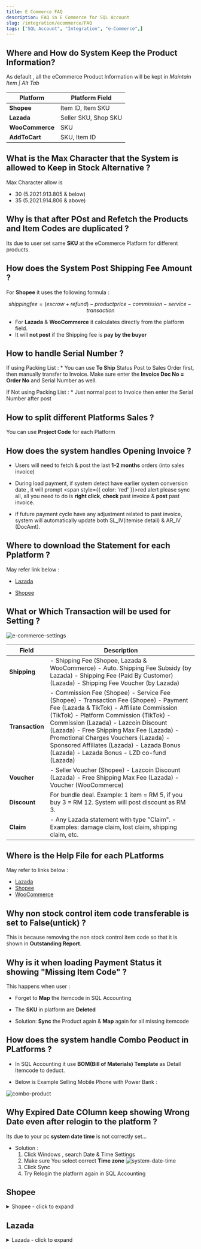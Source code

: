 ```yaml
---
title: E Commerce FAQ
description: FAQ in E Commerce for SQL Account
slug: /integration/ecommerce/FAQ
tags: ["SQL Account", "Integration", "e-Commerce",]
---
```


## Where and How do System Keep the Product Information?

As default , all the eCommerce Product Information will be kept in *Maintain Item | Alt Tab*

| **Platform**   | **Platform Field**        |
|----------------|---------------------------|
| **Shopee**     | Item ID, Item SKU          |
| **Lazada**     | Seller SKU, Shop SKU       |
| **WooCommerce**| SKU                        |
| **AddToCart**  | SKU, Item ID               |

## What is the Max Character that the System is allowed to Keep in Stock Alternative ?

Max Character allow is

- 30 (5.2021.913.805 & below)
- 35 (5.2021.914.806 & above)

## Why is that after POst and Refetch the Products and Item Codes are duplicated ?

Its due to user set same **SKU** at the eCommerce Platform for different products.

## How does the System Post Shipping Fee Amount ?

For **Shopee** it uses the following formula :

```math
shipping fee = (escrow + refund) - product price - commission - service - transaction
```

- For **Lazada** & **WooCommerce** it calculates directly from the platform field.
- It will **not post** if the Shipping fee is **pay by the buyer**

## How to handle Serial Number ?

If using Packing List :
    * You can use **To Ship** Status Post to Sales Order first, then manually transfer to Invoice.
Make sure enter the **Invoice Doc No = Order No** and Serial Number as well.

If Not using Packing List :
    * Just normal post to Invoice then enter the Serial Number after post

## How to split different Platforms Sales ?

You can use **Project Code** for each Platform

## How does the system handles Opening Invoice ?

- Users will need to fetch & post the last **1-2 months** orders (into sales invoice)

- During load payment, if system detect have earlier system conversion date , it will prompt <span style={{ color: 'red' }}>red alert</span> please sync all, all you need to do is **right click**, **check** past invoice & **post** past invoice.

- if future payment cycle have any adjustment related to past invoice, system will automatically update both SL_IV(itemise detail) & AR_IV (DocAmt).

## Where to download the Statement for each Pplatform ?

May refer link below :

- [Lazada](https://sellercenter.lazada.com.my/seller/helpcenter/guide-to-view-the-fees-your-account-statement-8809.html?spm=a2a16.helpcenter-psc-article.articles-list.1.1af31e466syh4Y)

- [Shopee](https://seller.shopee.com.my/edu/article/1651)

## What or Which Transaction will be used for Setting ?

 ![e-commerce-settings](../../../static/img/integration/e-commerce/different/e-commerce-settings.png)

 | **Field**    | **Description**                                                                 |
|--------------|---------------------------------------------------------------------------------|
| **Shipping** | - Shipping Fee (Shopee, Lazada & WooCommerce) - Auto. Shipping Fee Subsidy (by Lazada) - Shipping Fee (Paid By Customer) (Lazada) - Shipping Fee Voucher (by Lazada) |
| **Transaction** | - Commission Fee (Shopee) - Service Fee (Shopee) - Transaction Fee (Shopee) - Payment Fee (Lazada & TikTok) - Affiliate Commission (TikTok) - Platform Commission (TikTok)  - Commission (Lazada)  - Lazcoin Discount (Lazada)  - Free Shipping Max Fee (Lazada)  - Promotional Charges Vouchers (Lazada)  - Sponsored Affiliates (Lazada)  - Lazada Bonus (Lazada)  - Lazada Bonus - LZD co-fund (Lazada) |
| **Voucher**  | - Seller Voucher (Shopee)  - Lazcoin Discount (Lazada)  - Free Shipping Max Fee (Lazada)  - Voucher (WooCommerce) |
| **Discount** | For bundle deal. Example: 1 item = RM 5, if you buy 3 = RM 12. System will post discount as RM 3. |
| **Claim**    | - Any Lazada statement with type "Claim".  - Examples: damage claim, lost claim, shipping claim, etc. |

## Where is the Help File for each PLatforms

May refer to links below :

- [Lazada](https://sellercenter.lazada.com.my/seller/helpcenter/)
- [Shopee](https://seller.shopee.com.my/edu/home)
- [WooCommerce](https://docs.woocommerce.com/)

## Why non stock control item code transferable is set to False(untick) ?

This is because removing the non stock control item code so that it is shown in **Outstanding Report**.

## Why is it when loading Payment Status it showing "Missing Item Code" ?

This happens when user :

- Forget to **Map** the Itemcode in SQL Accounting
- The **SKU** in platform are **Deleted**

- Solution: **Sync** the Product again & **Map** again for all missing itemcode

## How does the system handle Combo Peoduct in PLatforms ?

- In SQL Accounting it use **BOM(Bill of Materials) Template** as Detail Itemcode to deduct.

- Below is Example Selling Mobile Phone with Power Bank :

![combo-product](../../../static/img/integration/e-commerce/different/combo-product.png)

## Why Expired Date COlumn keep showing Wrong Date even after relogin to the platform ?

Its due to your pc **system date time** is not correctly set...

- Solution :
    1. Click Windows , search Date & Time Settings
    2. Make sure You select correct **Time zone**
    ![system-date-time](../../../static/img/integration/e-commerce/different/system-date-time.png)
    3. Click Sync
    4. Try Relogin the platform again in SQL Accounting

## Shopee

<details>
  <summary>Shopee - click to expand</summary>

### How does the system post when Shipping Fees Charges is higher than Seller Paid Amount that causes the Escrow Amount becomes negative ?

![e-commerce-order-detail](../../../static/img/integration/e-commerce/different/e-commerce-order-detail.png)

System will Post to **Sales CN** and set Qty in Negative (In the **Order Tab**).
When Load in Income statement(.xls) files into **Payment Tab**, system will auto post to **Customer Refund**.

### How system post for Order Cancelled with Posted Invoice ?

This usually happens when Buyer is not at Home after a few attempts sent and seller decided to cancel the Order.

![cancelled-order](../../../static/img/integration/e-commerce/different/cancelled-order.png)

### How System handle Payment Withdraw ?

[How do i get my payment back?](https://help.shopee.com.my/portal/4/article/173133-%5BShopeePay%5D-ShopeePay-App-Withdrawals?previousPage=search%20recommendation%20bar)

[How to Post In SQL Accounting? Video](https://www.youtube.com/watch?v=PloG3CeHA1w)

### Why when i load the payments , the date looks incorrect ?

Try redownload again from shopee as shopee had updated the format.

![payments-date-incorrect](../../../static/img/integration/e-commerce/different/payments-date-incorrect.png)

</details>

## Lazada

<details>
  <summary>Lazada - click to expand</summary>

### How system Post Marketing Fees?

When load in Finance statement(.csv) file in **Payment Tab** (marketing fees without Order No).
System will post to Sales CN (Transaction Fee) and Customer Refund.

### How system handle Reversal Item Price and Adjustment Item Charge?

System will Delete the CN once load payment file(if the lazada payment release more than Outstanding Invoice amount)

### How system handle for first release payment in negative due to shipping fees under charge customer?

When load payment, once release amount is in **negative**, system will **delete earlier Invoice**, and raise CN(amount will be exactly same as Payment file) and Refund.

When **2nd payment(Adjustment)**, if the amount is in negative, append to CN and Refund, if in positive, will raise Invoice(Adjustment value) and Payment.

### Why the Invoice Amount is changes once Payment is loaded?

It is due to Shipping Fee updated.
Lazada actual Shipping Fee only known **after Payment** is Loaded.

### What is the Claim Field for & What GL Account to Set?

This only use when there is Damage Claim from Lazada.
You can create New Account under Sales as it part of Sales too.

### Load Payment shown Status As Payment ref id not found

It means Lazada not yet release the payment to Seller & SQL **will not** post without **payment ref ID**.

### Where to download the Logistic Billing detail?

You may refer [Logistics Billing System - updates to shipping fee charges and Account Statement](https://bixi.alicdn.com/punish/punish:resource:template:lazadaSpace:exefqahalk_33139279.html?qrcode=zNg-VXbPThepB3VqrYSNnA|aNNfRA|MWrYXQ_0|BgLVzQ&uuid=ccd83e5576cf4e17a907756aad848d9c&action=deny&origin=https%3A%2F%2Fuac-pre.lazada.com%3A443%2Ftbpass%2Fjump)

### How do system handle for Same Oder Number from different Store?

System will add Last 4 character Store Id for the duplicate(for 2nd & above Invoice)

### When Fetch Prompt Api access frequency exceed the limit

This happen when click too many times fetch. Just close whole window & try again

</details>
